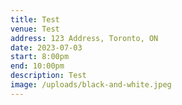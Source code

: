 ```yaml
---
title: Test
venue: Test
address: 123 Address, Toronto, ON
date: 2023-07-03
start: 8:00pm
end: 10:00pm
description: Test
image: /uploads/black-and-white.jpeg
---
```

